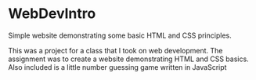# WebDevIntro
Simple website demonstrating some basic HTML and CSS principles.

This was a project for a class that I took on web development. The assignment was to create a website demonstrating HTML and CSS basics. 
Also included is a little number guessing game written in JavaScript
